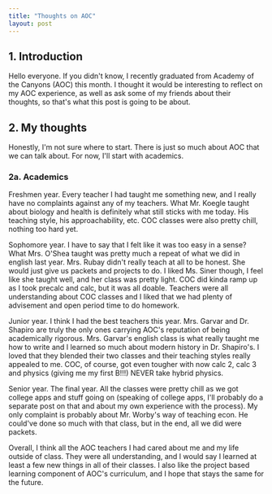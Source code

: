 ```yaml
---
title: "Thoughts on AOC"
layout: post
---
```


## 1. Introduction
Hello everyone. If you didn't know, I recently graduated from Academy of the Canyons (AOC) this month. I thought it would be interesting to reflect on my AOC experience, as well as ask some of my friends about their thoughts, so that's what this post is going to be about.

## 2. My thoughts

Honestly, I'm not sure where to start. There is just so much about AOC that we can talk about. For now, I'll start with academics.

### 2a. Academics

Freshmen year. Every teacher I had taught me something new, and I really have no complaints against any of my teachers. What Mr. Koegle taught about biology and health is definitely what still sticks with me today. His teaching style, his approachability, etc. COC classes were also pretty chill, nothing too hard yet.

Sophomore year. I have to say that I felt like it was too easy in a sense? What Mrs. O'Shea taught was pretty much a repeat of what we did in english last year. Mrs. Rubay didn't really teach at all to be honest. She would just give us packets and projects to do. I liked Ms. Siner though, I feel like she taught well, and her class was pretty light. COC did kinda ramp up as I took precalc and calc, but it was all doable. Teachers were all understanding about COC classes and I liked that we had plenty of advisement and open period time to do homework.

Junior year. I think I had the best teachers this year. Mrs. Garvar and Dr. Shapiro are truly the only ones carrying AOC's reputation of being academically rigorous. Mrs. Garvar's english class is what really taught me how to write and I learned so much about modern history in Dr. Shapiro's. I loved that they blended their two classes and their teaching styles really appealed to me. COC, of course, got even tougher with now calc 2, calc 3 and physics (giving me my first B!!!) NEVER take hybrid physics.

Senior year. The final year. All the classes were pretty chill as we got college apps and stuff going on (speaking of college apps, I'll probably do a separate post on that and about my own experience with the process). My only complaint is probably about Mr. Worby's way of teaching econ. He could've done so much with that class, but in the end, all we did were packets.

Overall, I think all the AOC teachers I had cared about me and my life outside of class. They were all understanding, and I would say I learned at least a few new things in all of their classes. I also like the project based learning component of AOC's curriculum, and I hope that stays the same for the future. 